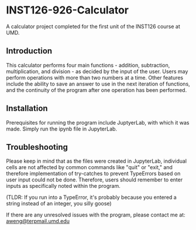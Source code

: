 # INST126-926-Calculator
A calculator project completed for the first unit of the INST126 course at UMD.

## Introduction
This calculator performs four main functions - addition, subtraction, multiplication, and division - as decided by the input of the user. Users may perform operations with more than two numbers at a time. Other features include the ability to save an answer to use in the next iteration of functions, and the continuity of the program after one operation has been performed.

## Installation
Prerequisites for running the program include JuptyerLab, with which it was made. Simply run the ipynb file in JupyterLab.

## Troubleshooting
Please keep in mind that as the files were created in JupyterLab, individual cells are not affected by common commands like "quit" or "exit," and therefore implementation of try-catches to prevent TypeErrors based on user input could not be done. Therefore, users should remember to enter inputs as specifically noted within the program.

(TLDR: If you run into a TypeError, it's probably because you entered a string instead of an integer, you silly goose)

If there are any unresolved issues with the program, please contact me at: aweng@terpmail.umd.edu
